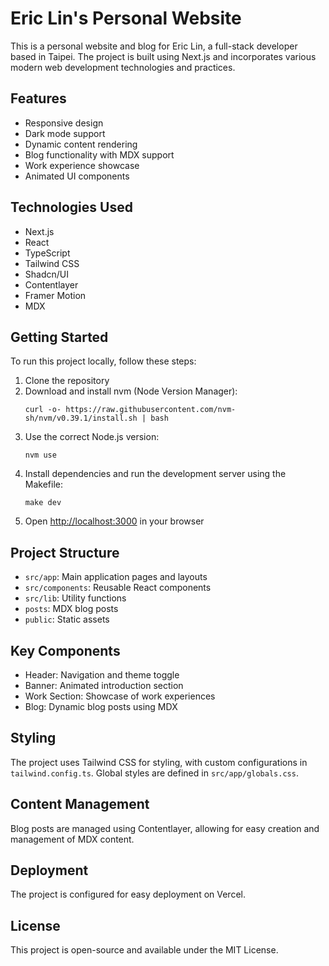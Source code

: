 # Eric Lin's Personal Website

This is a personal website and blog for Eric Lin, a full-stack developer based in Taipei. The project is built using Next.js and incorporates various modern web development technologies and practices.

## Features

- Responsive design
- Dark mode support
- Dynamic content rendering
- Blog functionality with MDX support
- Work experience showcase
- Animated UI components

## Technologies Used

- Next.js
- React
- TypeScript
- Tailwind CSS
- Shadcn/UI
- Contentlayer
- Framer Motion
- MDX

## Getting Started

To run this project locally, follow these steps:

1. Clone the repository
2. Download and install nvm (Node Version Manager):
   ```
   curl -o- https://raw.githubusercontent.com/nvm-sh/nvm/v0.39.1/install.sh | bash
   ```
3. Use the correct Node.js version:
   ```
   nvm use
   ```
4. Install dependencies and run the development server using the Makefile:
   ```
   make dev
   ```
5. Open [http://localhost:3000](http://localhost:3000) in your browser

## Project Structure

- `src/app`: Main application pages and layouts
- `src/components`: Reusable React components
- `src/lib`: Utility functions
- `posts`: MDX blog posts
- `public`: Static assets

## Key Components

- Header: Navigation and theme toggle
- Banner: Animated introduction section
- Work Section: Showcase of work experiences
- Blog: Dynamic blog posts using MDX

## Styling

The project uses Tailwind CSS for styling, with custom configurations in `tailwind.config.ts`. Global styles are defined in `src/app/globals.css`.

## Content Management

Blog posts are managed using Contentlayer, allowing for easy creation and management of MDX content.

## Deployment

The project is configured for easy deployment on Vercel.

## License

This project is open-source and available under the MIT License.